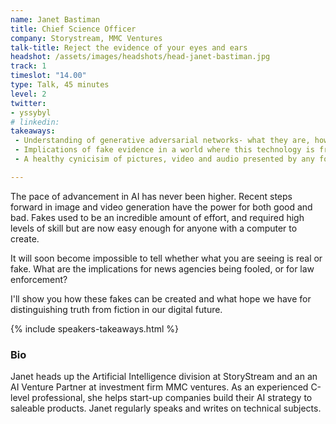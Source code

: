 ```yaml
---
name: Janet Bastiman
title: Chief Science Officer
company: Storystream, MMC Ventures
talk-title: Reject the evidence of your eyes and ears
headshot: /assets/images/headshots/head-janet-bastiman.jpg
track: 1
timeslot: "14.00"
type: Talk, 45 minutes
level: 2
twitter:
- yssybyl
# linkedin: 
takeaways:
 - Understanding of generative adversarial networks- what they are, how they work and how to create one
 - Implications of fake evidence in a world where this technology is freely available
 - A healthy cynicisim of pictures, video and audio presented by any form media!

---
```

The pace of advancement in AI has never been higher. Recent steps forward in image and video generation have the power for both good and bad.  Fakes used to be an incredible amount of effort, and required high levels of skill but are now easy enough for anyone with a computer to create.  

It will soon become impossible to tell whether what you are seeing is real or fake.  What are the implications for news agencies being fooled, or for law enforcement?

I'll show you how these fakes can be created and what hope we have for distinguishing truth from fiction in our digital future.

{% include speakers-takeaways.html %}

<h3>Bio</h3>
Janet heads up the Artificial Intelligence division at StoryStream and an an AI Venture Partner at investment firm MMC ventures.  As an experienced C-level professional, she helps start-up companies build their AI strategy to saleable products.  Janet regularly speaks and writes on technical subjects.